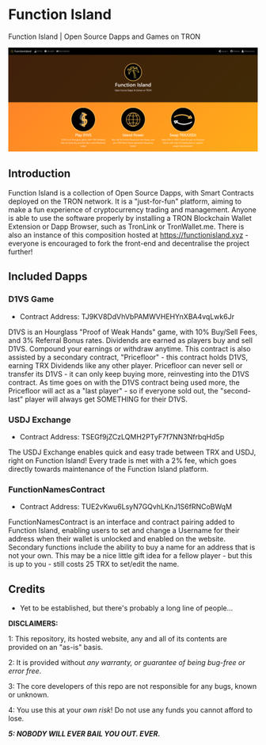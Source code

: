 # Function Island
Function Island | Open Source Dapps and Games on TRON

![Function Island Homepage](/screenshots/home_1.png)

## Introduction
Function Island is a collection of Open Source Dapps, with Smart Contracts deployed on the TRON network. It is a "just-for-fun" platform, aiming to make a fun experience of cryptocurrency trading and management. Anyone is able to use the software properly by installing a TRON Blockchain Wallet Extension or Dapp Browser, such as TronLink or TronWallet.me. There is also an instance of this composition hosted at https://functionisland.xyz - everyone is encouraged to fork the front-end and decentralise the project further!

## Included Dapps
### D1VS Game
 - Contract Address: TJ9KV8DdVhVbPAMWVHEHYnXBA4vqLwk6Jr
 
D1VS is an Hourglass "Proof of Weak Hands" game, with 10% Buy/Sell Fees, and 3% Referral Bonus rates. Dividends are earned as players buy and sell D1VS. Compound your earnings or withdraw anytime. This contract is also assisted by a secondary contract, "Pricefloor" - this contract holds D1VS, earning TRX Dividends like any other player. Pricefloor can never sell or transfer its D1VS - it can only keep buying more, reinvesting into the D1VS contract. As time goes on with the D1VS contract being used more, the Pricefloor will act as a "last player" - so if everyone sold out, the "second-last" player will always get SOMETHING for their D1VS.

### USDJ Exchange
 - Contract Address: TSEGf9jZCzLQMH2PTyF7f7NN3NfrbqHd5p
 
The USDJ Exchange enables quick and easy trade between TRX and USDJ, right on Function Island! Every trade is met with a 2% fee, which goes directly towards maintenance of the Function Island platform.
 
### FunctionNamesContract
 - Contract Address: TUE2vKwu6LsyN7GQvhLKnJ1S6fRNCoBWqM
 
FunctionNamesContract is an interface and contract pairing added to Function Island, enabling users to set and change a Username for their address when their wallet is unlocked and enabled on the website. Secondary functions include the ability to buy a name for an address that is not your own. This may be a nice little gift idea for a fellow player - but this is up to you - still costs 25 TRX to set/edit the name.

## Credits
 - Yet to be established, but there's probably a long line of people...

__DISCLAIMERS:__ 

1: This repository, its hosted website, any and all of its contents are provided on an "as-is" basis.

2: It is provided without *any warranty, or guarantee of being bug-free or error free*. 

3: The core developers of this repo are not responsible for any bugs, known or unknown.

4: You use this at your *own risk*! Do not use any funds you cannot afford to lose.

***5: NOBODY WILL EVER BAIL YOU OUT. EVER.***
